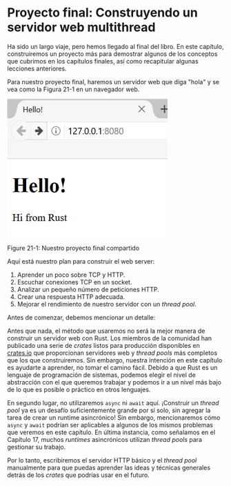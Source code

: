 # Proyecto final: Construyendo un servidor web multithread

Ha sido un largo viaje, pero hemos llegado al final del libro. En este
capítulo, construiremos un proyecto más para demostrar algunos de los
conceptos que cubrimos en los capítulos finales, así como recapitular algunas
lecciones anteriores.

Para nuestro proyecto final, haremos un servidor web que diga "hola" y se vea
como la Figura 21-1 en un navegador web.

![hello from rust](img/trpl21-01.png)

<span class="caption">Figure 21-1: Nuestro proyecto final compartido</span>

Aquí está nuestro plan para construir el web server:

1. Aprender un poco sobre TCP y HTTP.
2. Escuchar conexiones TCP en un socket.
3. Analizar un pequeño número de peticiones HTTP.
4. Crear una respuesta HTTP adecuada.
5. Mejorar el rendimiento de nuestro servidor con un *thread pool*.

Antes de comenzar, debemos mencionar un detalle: 

Antes que nada, el método que usaremos no será la mejor manera de construir un 
servidor web con Rust. Los miembros de la comunidad han publicado una serie de 
*crates* listos para producción disponibles en [crates.io](https://crates.io/) 
que proporcionan servidores web y *thread pools* más completos que los que 
construiremos. Sin embargo, nuestra intención en este capítulo es ayudarte a 
aprender, no tomar el camino fácil. Debido a que Rust es un lenguaje de 
programación de sistemas, podemos elegir el nivel de abstracción con el que 
queremos trabajar y podemos ir a un nivel más bajo de lo que es posible o 
práctico en otros lenguajes. 

En segundo lugar, no utilizaremos `async` ni `await` aquí. ¡Construir un 
*thread pool* ya es un desafío suficientemente grande por sí solo, sin agregar 
la tarea de crear un runtime asincrónico! Sin embargo, mencionaremos cómo 
`async` y `await` podrían ser aplicables a algunos de los mismos problemas que 
veremos en este capítulo. En última instancia, como señalamos en el Capítulo 17, 
muchos *runtimes* asincrónicos utilizan *thread pools* para gestionar su 
trabajo.

Por lo tanto, escribiremos el servidor HTTP básico y el *thread pool* 
manualmente para que puedas aprender las ideas y técnicas generales detrás de 
los *crates* que podrías usar en el futuro.

